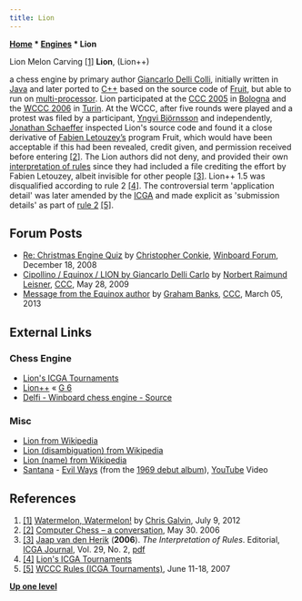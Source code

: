 ```yaml
---
title: Lion
---
```

**[Home](Home "Home") \* [Engines](Engines "Engines") \* Lion**



 [](https://chrisgalvinwriter.wordpress.com/2012/07/09/watermelon-watermelon/) Lion Melon Carving <a id="cite-note-1" href="#cite-ref-1">[1]</a> 
**Lion**, (Lion++)  

a chess engine by primary author [Giancarlo Delli Colli](Giancarlo_Delli_Colli "Giancarlo Delli Colli"), initially written in [Java](Java "Java") and later ported to [C++](Cpp "Cpp") based on the source code of [Fruit](Fruit "Fruit"), but able to run on [multi-processor](Parallel_Search "Parallel Search"). Lion participated at the [CCC 2005](CCC_2005 "CCC 2005") in [Bologna](https://en.wikipedia.org/wiki/Bologna) and the [WCCC 2006](WCCC_2006 "WCCC 2006") in [Turin](https://en.wikipedia.org/wiki/Turin). At the WCCC, after five rounds were played and a protest was filed by a participant, [Yngvi Björnsson](Yngvi_Bj%C3%B6rnsson "Yngvi Björnsson") and independently, [Jonathan Schaeffer](Jonathan_Schaeffer "Jonathan Schaeffer") inspected Lion's source code and found it a close derivative of [Fabien Letouzey’s](Fabien_Letouzey "Fabien Letouzey") program Fruit, which would have been acceptable if this had been revealed, credit given, and permission received before entering <a id="cite-note-2" href="#cite-ref-2">[2]</a>. The Lion authors did not deny, and provided their own [interpretation of rules](WCCC_2006#TheInterpretationOfRules "WCCC 2006") since they had included a file crediting the effort by Fabien Letouzey, albeit invisible for other people <a id="cite-note-3" href="#cite-ref-3">[3]</a>. Lion++ 1.5 was disqualified according to rule 2 <a id="cite-note-4" href="#cite-ref-4">[4]</a>. The controversial term 'application detail' was later amended by the [ICGA](ICGA "ICGA") and made explicit as 'submission details' as part of [rule 2](ICGA_Tournament_Rules "ICGA Tournament Rules") <a id="cite-note-5" href="#cite-ref-5">[5]</a>. 



## Forum Posts


* [Re: Christmas Engine Quiz](http://www.open-aurec.com/wbforum/viewtopic.php?f=2&t=49758&start=12) by [Christopher Conkie](index.php?title=Christopher_Conkie&action=edit&redlink=1 "Christopher Conkie (page does not exist)"), [Winboard Forum](Computer_Chess_Forums "Computer Chess Forums"), December 18, 2008
* [Cipollino / Equinox / LION by Giancarlo Delli Carlo](http://www.talkchess.com/forum/viewtopic.php?t=28147) by [Norbert Raimund Leisner](Norbert_Raimund_Leisner "Norbert Raimund Leisner"), [CCC](CCC "CCC"), May 28, 2009
* [Message from the Equinox author](http://www.talkchess.com/forum/viewtopic.php?t=47411) by [Graham Banks](Graham_Banks "Graham Banks"), [CCC](CCC "CCC"), March 05, 2013


## External Links


### Chess Engine


* [Lion's ICGA Tournaments](https://www.game-ai-forum.org/icga-tournaments/program.php?id=86)
* [Lion++](http://www.g-sei.org/lion/) « [G 6](G_6 "G 6")
* [Delfi - Winboard chess engine - Source](http://www.msbsoftware.it/delfi/source.htm)


### Misc


* [Lion from Wikipedia](https://en.wikipedia.org/wiki/Lion)
* [Lion (disambiguation) from Wikipedia](https://en.wikipedia.org/wiki/Lion_%28disambiguation%29)
* [Lion (name) from Wikipedia](https://en.wikipedia.org/wiki/Lion_%28name%29)
* [Santana](https://en.wikipedia.org/wiki/Santana_(band)) - [Evil Ways](https://en.wikipedia.org/wiki/Evil_Ways) (from the [1969 debut album](https://en.wikipedia.org/wiki/Santana_(1969_album))), [YouTube](https://en.wikipedia.org/wiki/YouTube) Video


 
## References


1. <a id="cite-ref-1" href="#cite-note-1">[1]</a> [Watermelon, Watermelon!](https://chrisgalvinwriter.wordpress.com/2012/07/09/watermelon-watermelon/) by [Chris Galvin](https://chrisgalvinwriter.wordpress.com/author/chrisgalvinwriter/), July 9, 2012
2. <a id="cite-ref-2" href="#cite-note-2">[2]</a> [Computer Chess – a conversation](http://www.impalapublications.com/blog/index.php?/search/kasparov/P10.html), May 30. 2006
3. <a id="cite-ref-3" href="#cite-note-3">[3]</a> [Jaap van den Herik](Jaap_van_den_Herik "Jaap van den Herik") (**2006**). *The Interpretation of Rules*. Editorial, [ICGA Journal](ICGA_Journal "ICGA Journal"), Vol. 29, No. 2, [pdf](http://ilk.uvt.nl/icga/journal/pdf/toc29-2.pdf)
4. <a id="cite-ref-4" href="#cite-note-4">[4]</a> [Lion's ICGA Tournaments](https://www.game-ai-forum.org/icga-tournaments/program.php?id=86)
5. <a id="cite-ref-5" href="#cite-note-5">[5]</a> [WCCC Rules (ICGA Tournaments)](https://www.game-ai-forum.org/icga-tournaments/event_info.php?id=12), June 11-18, 2007

**[Up one level](Engines "Engines")**







 
